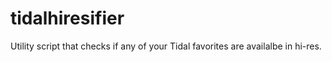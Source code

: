 # tidalhiresifier
Utility script that checks if any of your Tidal favorites are availalbe in hi-res.
